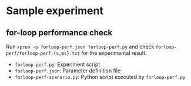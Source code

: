 # Sample experiment

## for-loop performance check

Run `xprun -p forloop-perf.json forloop-perf.py` and check `forloop-perf/forloop-perf-{s,ms}.txt` for the experimental result.

- `forloop-perf.py`: Experiment script
- `forloop-perf.json`: Parameter definition file
- `forloop-perf-scenario.py`: Python script executed by `forloop-perf.py`
